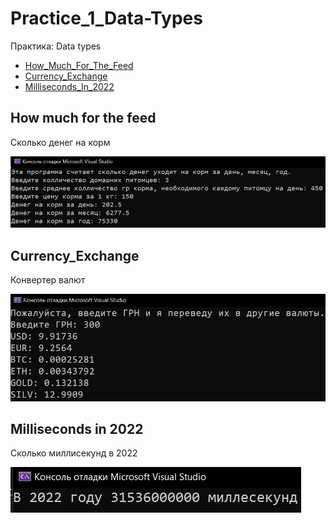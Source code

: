 # Practice_1_Data-Types
Практика: Data types
* [How_Much_For_The_Feed](How_Much_For_The_Feed)
* [Currency_Exchange](Currency_Exchange)
* [Milliseconds_In_2022](Milliseconds_In_2022)
<p align="center">
  <h2>How much for the feed</h2>
  <p>Сколько денег на корм</p>
  <img src="images/How_Much_For_The_Feed.png">
  <h2>Currency_Exchange</h2>
  <p>Конвертер валют</p>
  <img src="images/Currency_Exchange.png">
  <h2>Milliseconds in 2022</h2>
  <p>Сколько миллисекунд в 2022</p>
  <img src="images/Milliseconds_In_2022.png">
</p>
